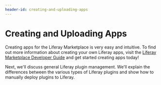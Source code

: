 ```yaml
---
header-id: creating-and-uploading-apps
---
```


# Creating and Uploading Apps

Creating apps for the Liferay Marketplace is very easy and intuitive. To find
out more information about creating your own Liferay apps, visit the 
[Liferay Marketplace Developer Guide](/distribute) and
get started creating apps today!

Next, we'll discuss general Liferay plugin management. We'll explain the
differences between the various types of Liferay plugins and show how to
manually deploy plugins to Liferay.
